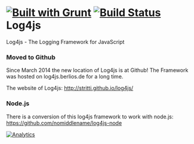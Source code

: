 [![Built with Grunt](https://cdn.gruntjs.com/builtwith.png)](http://gruntjs.com/)
[![Build Status](https://secure.travis-ci.org/stritti/log4js.png?branch=master)](http://travis-ci.org/stritti/log4js)
Log4js
======

Log4js - The Logging Framework for JavaScript

### Moved to Github
Since March 2014 the new location of Log4js is at Github! 
The Framework was hosted on log4js.berlios.de for a long time.

The website of Log4js: http://stritti.github.io/log4js/

### Node.js
There is a conversion of this log4js framework to work with node.js: https://github.com/nomiddlename/log4js-node

[![Analytics](https://ga-beacon.appspot.com/UA-327996-12/stritti/log4js)](https://github.com/igrigorik/ga-beacon)

